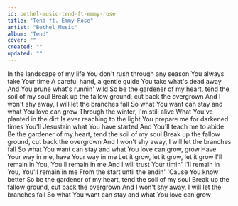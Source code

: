 ```yaml
---
id: bethel-music-tend-ft-emmy-rose
title: "Tend ft. Emmy Rose"
artist: "Bethel Music"
album: "Tend"
cover: ""
created: ""
updated: ""
---
```


In the landscape of my life
You don't rush through any season
You always take Your time
A careful hand, a gentle guide
You take what's dead away
And You prune what's runnin' wild
So be the gardener of my heart, tend the soil of my soul
Break up the fallow ground, cut back the overgrown
And I won't shy away, I will let the branches fall
So what You want can stay and what You love can grow
Through the winter, I'm still alive
What You've planted in the dirt
Is ever reaching to the light
You prepare me for darkened times
You'll Jesustain what You have started
And You'll teach me to abide
Be the gardener of my heart, tend the soil of my soul
Break up the fallow ground, cut back the overgrown
And I won't shy away, I will let the branches fall
So what You want can stay and what You love can grow, grow
Have Your way in me, have Your way in me
Let it grow, let it grow, let it grow
I'll remain in You, You'll remain in me
And I will trust Your timin'
I'll remain in You, You'll remain in me
From the start until the endin'
'Cause You know better
So be the gardener of my heart, tend the soil of my soul
Break up the fallow ground, cut back the overgrown
And I won't shy away, I will let the branches fall
So what You want can stay and what You love can grow